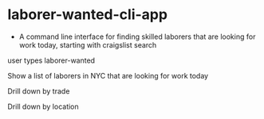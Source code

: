 # laborer-wanted-cli-app

- A command line interface for finding skilled laborers that are looking
for work today, starting with craigslist search

user types laborer-wanted

Show a list of laborers in NYC that are looking for work today


Drill down by trade

Drill down by location
